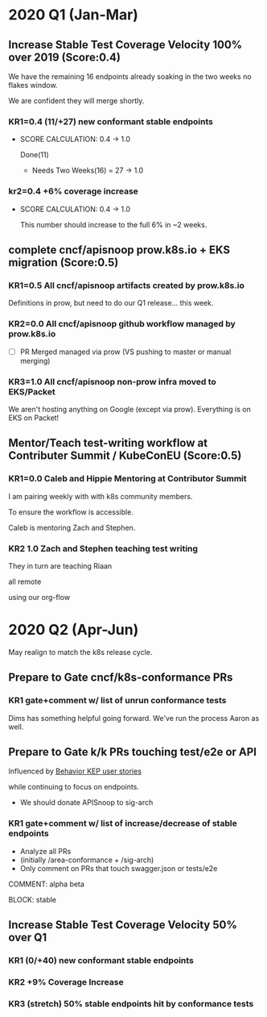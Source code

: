 
# 2020 Q1 (Jan-Mar)

## Increase Stable Test Coverage Velocity 100% over 2019 (Score:0.4)

We have the remaining 16 endpoints already soaking in the two weeks no flakes window.

We are confident they will merge shortly.

### KR1=0.4 (11/+27) new conformant stable endpoints

-   SCORE CALCULATION: 0.4 -> 1.0

    Done(11)
    
    -   Needs Two Weeks(16) = 27 -> 1.0

### kr2=0.4 +6% coverage increase

-   SCORE CALCULATION: 0.4 -> 1.0

    This number should increase to the full 6% in ~2 weeks.

## complete cncf/apisnoop prow.k8s.io + EKS migration (Score:0.5)

### KR1=0.5 All cncf/apisnoop artifacts created by prow.k8s.io

Definitions in prow, but need to do our Q1 release&#x2026; this week.

### KR2=0.0 All cncf/apisnoop github workflow managed by prow.k8s.io

-   [ ] PR Merged managed via prow (VS pushing to master or manual merging)

### KR3=1.0 All cncf/apisnoop non-prow infra moved to EKS/Packet

We aren't hosting anything on Google (except via prow). Everything is on EKS on Packet!

## Mentor/Teach test-writing workflow at Contributer Summit / KubeConEU (Score:0.5)

### KR1=0.0 Caleb and Hippie Mentoring at Contributor Summit

I am pairing weekly with with k8s community members.

To ensure the workflow is accessible.

Caleb is mentoring Zach and Stephen.

### KR2 1.0 Zach and Stephen teaching test writing

They in turn are teaching Riaan

all remote

using our org-flow

# 2020 Q2 (Apr-Jun)

May realign to match the k8s release cycle.

## Prepare to Gate cncf/k8s-conformance PRs

### KR1 gate+comment w/ list of unrun conformance tests

Dims has something helpful going forward. We've run the process Aaron as well.

## Prepare to Gate k/k PRs touching test/e2e or API

Influenced by [Behavior KEP user stories](https://github.com/kubernetes/enhancements/pull/1666/files?short_path=92a9412#diff-92a9412ae55358378bc66295cdbea103)

while continuing to focus on endpoints.

-   We should donate APISnoop to sig-arch

### KR1 gate+comment w/ list of increase/decrease of stable endpoints

-   Analyze all PRs
-   (initially /area-conformance + /sig-arch)
-   Only comment on PRs that touch swagger.json or tests/e2e

COMMENT: alpha beta

BLOCK: stable

## Increase Stable Test Coverage Velocity 50% over Q1

### KR1 (0/+40) new conformant stable endpoints

### KR2 +9% Coverage Increase

### KR3 (stretch) 50% stable endpoints hit by conformance tests
